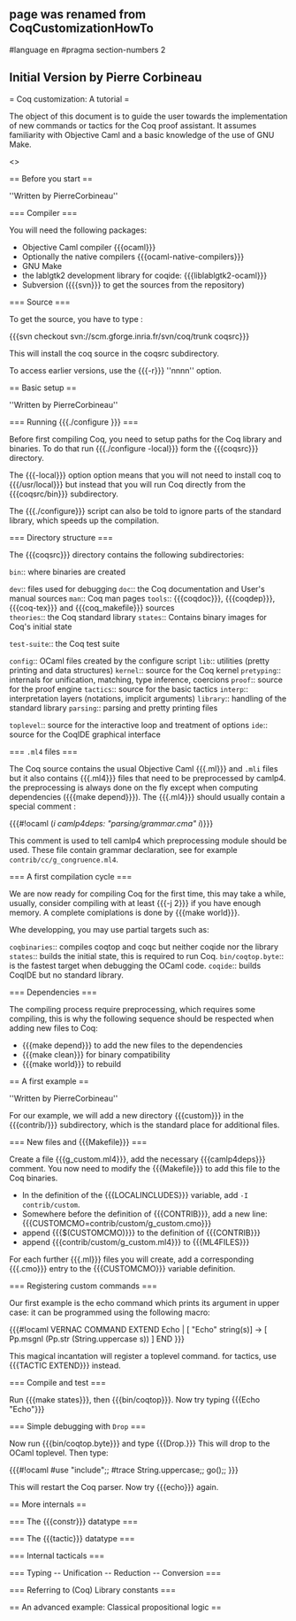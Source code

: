 ## page was renamed from CoqCustomizationHowTo
#language en
#pragma section-numbers 2
## Initial Version by Pierre Corbineau

= Coq customization: A tutorial =

The object of this document is to guide the user towards the
implementation of new commands or tactics for the Coq proof
assistant. It assumes familiarity with Objective Caml and a basic knowledge of the use of GNU Make.

<<TableOfContents>>

== Before you start ==

''Written by PierreCorbineau''

=== Compiler ===

You will need the following packages:

 * Objective Caml compiler {{{ocaml}}}
 * Optionally the native compilers {{{ocaml-native-compilers}}}
 * GNU Make
 * the lablgtk2 development library for coqide: {{{liblablgtk2-ocaml}}}
 * Subversion ({{{svn}}} to get the sources from the repository)

=== Source ===

To get the source, you have to type : 

{{{svn checkout svn://scm.gforge.inria.fr/svn/coq/trunk coqsrc}}}

This will install the coq source in the coqsrc subdirectory.

To access earlier versions, use the {{{-r}}} ''nnnn'' option.

== Basic setup ==

''Written by PierreCorbineau''

=== Running {{{./configure }}} ===

Before first compiling Coq, you need to setup paths for the Coq
library and binaries. To do that run {{{./configure -local}}} form the 
{{{coqsrc}}} directory. 

The {{{-local}}} option option means that you will not need to install coq to {{{/usr/local}}} but instead that you will  run Coq directly from the  {{{coqsrc/bin}}} subdirectory.

The {{{./configure}}} script can also be told to ignore parts of the standard library, which speeds up the compilation.

=== Directory structure ===

The {{{coqsrc}}} directory contains the following subdirectories:

 `bin`:: where binaries are created

 `dev`:: files used for debugging
 `doc`:: the Coq documentation and User's manual sources
 `man`:: Coq man pages
 `tools`:: {{{coqdoc}}}, {{{coqdep}}}, {{{coq-tex}}} and {{{coq_makefile}}} sources  
 `theories`:: the Coq standard library
 `states`:: Contains binary images for Coq's initial state

 `test-suite`:: the Coq test suite

 `config`:: OCaml files created by the configure script
 `lib`:: utilities (pretty printing and data structures)
 `kernel`:: source for the Coq kernel
 `pretyping`:: internals for unification, matching, type inference, coercions
 `proof`:: source for the proof engine
 `tactics`:: source for the basic tactics
 `interp`:: interpretation layers (notations, implicit arguments)
 `library`:: handling of the standard library
 `parsing`:: parsing and pretty printing files

 `toplevel`:: source for the interactive loop and treatment of options 
 `ide`:: source for the CoqIDE graphical interface


=== `.ml4` files ===

The Coq source contains the usual Objective Caml {{{.ml}}} and `.mli` files but it also contains {{{.ml4}}} files that need to be
preprocessed by camlp4. the preprocessing is always done on the fly
except when computing dependencies ({{{make depend}}}). The {{{.ml4}}}
should usually contain a special comment :

{{{#!ocaml (*i camlp4deps: \"parsing/grammar.cma\" i*)}}}

This comment is used to tell camlp4 which preprocessing module should
be used.  These file contain grammar declaration, see for example `contrib/cc/g_congruence.ml4`. 

=== A first compilation cycle ===

We are now ready for compiling Coq for the first time, this may take a
while, usually, consider compiling with at least {{{-j 2}}} if you
have enough memory. A complete comiplations is done by {{{make world}}}.

Whe developping, you may use partial targets such as:

 `coqbinaries`:: compiles coqtop and coqc but neither coqide nor the library 
 `states`:: builds the initial state, this is required to run Coq.
 `bin/coqtop.byte`:: is the fastest target when debugging the OCaml code.
 `coqide`:: builds CoqIDE but no standard library.

=== Dependencies ===

The compiling process require preprocessing, which requires some compiling, this is why the following sequence should be respected when adding new files to Coq:

 * {{{make depend}}} to add the new files to the dependencies
 * {{{make clean}}} for binary compatibility
 * {{{make world}}} to rebuild


== A first example ==

''Written by PierreCorbineau''

For our example, we will add a new directory {{{custom}}} in the {{{contrib/}}} subdirectory, which is the standard place for additional files.

=== New files and  {{{Makefile}}} ===

Create a file {{{g_custom.ml4}}}, add the necessary {{{camlp4deps}}}
comment. You now need to modify the {{{Makefile}}} to add this file to
the Coq binaries.


 * In the definition of the {{{LOCALINCLUDES}}} variable, add
  `-I contrib/custom`.
 * Somewhere before the definition of {{{CONTRIB}}}, add a new line:
{{{CUSTOMCMO=contrib/custom/g_custom.cmo}}}
 * append {{{$(CUSTOMCMO)}}} 
 to the definition of {{{CONTRIB}}} 
 * append {{{contrib/custom/g_custom.ml4}}} to {{{ML4FILES}}}

For each further {{{.ml}}} files you will create, add a corresponding {{{.cmo}}} entry to the {{{CUSTOMCMO}}} variable definition.

=== Registering custom commands ===

Our first example is the echo command which prints its argument in upper case:
it can be programmed using the following macro:

{{{#!ocaml
VERNAC COMMAND EXTEND Echo
| [ "Echo" string(s)] -> [ Pp.msgnl (Pp.str (String.uppercase s)) ]
END
}}}

This magical incantation will register a toplevel command. for tactics, use
{{{TACTIC EXTEND}}} instead. 

=== Compile and test ===

Run {{{make states}}}, then {{{bin/coqtop}}}. Now try typing {{{Echo "Echo"}}}

=== Simple debugging with `Drop` ===

Now run {{{bin/coqtop.byte}}} and type {{{Drop.}}} This will drop to the OCaml toplevel. Then type:

{{{#!ocaml
#use "include";;
#trace String.uppercase;;
go();;
}}}

This will restart the Coq parser. Now try {{{echo}}} again. 

== More internals ==

=== The {{{constr}}} datatype ===

=== The {{{tactic}}} datatype ===

=== Internal tacticals ===

=== Typing -- Unification -- Reduction -- Conversion ===


=== Referring to (Coq) Library constants ===

== An advanced example: Classical propositional logic ==

